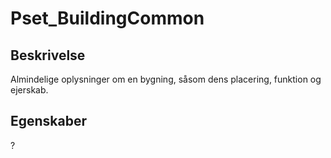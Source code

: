 # Pset_BuildingCommon

## Beskrivelse

Almindelige oplysninger om en bygning, såsom dens placering, funktion og ejerskab.

## Egenskaber

?
